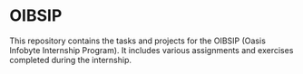 # OIBSIP
This repository contains the tasks and projects for the OIBSIP (Oasis Infobyte Internship Program). It includes various assignments and exercises completed during the internship. 
